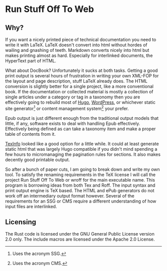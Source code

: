 # Run Stuff Off To Web

## Why?

If you want a nicely printed piece of technical documentation you need to write it with LaTeX.
LaTeX doesn't convert into html without hordes of wailing and gnashing of teeth.
Markdown converts nicely into html but makes printing almost as hard. Especially for interlinked
documents, the HyperText part of HTML.

What about DocBook? Unfortunately it sucks at both tasks. Getting a good print output is several
hours of frustration in writing your own XML-FOP for the layout and page description, stuff LaTeX
already does. The HTML conversion is slightly better for a single project, like a more conventional
book. If the documentation or collected material is mostly a collection of single articles under
a category or tag in a taxonomy then you are effectively going to rebuild most of
[Hugo](https://gohugo.io), [WordPress](https://wordpress.org), or whichever static site generator[^1]
or content management system[^2] your prefer.

Epub output is just different enough from the traditional output models that little, if any, software
exists to deal with handling Epub effectively. Effectively being defined as can take a taxonomy item
and make a proper table of contents from it.

[TexInfo](https://www.gnu.org/software/texinfo/) looked like a good option for a little while. It
could at least generate static html that was largely Hugo compatible if you didn't mind spending a
few hours to micromanaging the pagination rules for sections. It also makes
decently good printable output.

So after a bunch of paper cuts, I am going to break down and write my own tool. To satisfy the
renaming requirements in the TeX license I will call the project Run Stuff Off To Web or
wroff for the main executable name. This program is borrowing ideas from both Tex and Roff. The input
syntax and print output engine is TeX based. The HTML and ePub generators do not work off an
intermediary output format however. Several of the requirements for an SSG or CMS require a different
understanding of how input files are interlinked.

[^1]: Uses the acronym SSG.

[^2]: Uses the acronym CMS.

## Licensing

The Rust code is licensed under the GNU General Public License version 2.0 only.
The include macros are licensed under the Apache 2.0 License.
